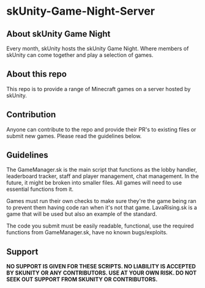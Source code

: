 # skUnity-Game-Night-Server

## About skUnity Game Night

Every month, skUnity hosts the skUnity Game Night. Where members of skUnity can come together and play a selection of games.

## About this repo

This repo is to provide a range of Minecraft games on a server hosted by skUnity.

## Contribution

Anyone can contribute to the repo and provide their PR's to existing files or submit new games. Please read the guidelines below.

## Guidelines

The GameManager.sk is the main script that functions as the lobby handler, leaderboard tracker, staff and player management, chat management. In the future, it might be broken into smaller files. All games will need to use essential functions from it.

Games must run their own checks to make sure they're the game being ran to prevent them having code ran when it's not that game. LavaRising.sk is a game that will be used but also an example of the standard.

The code you submit must be easily readable, functional, use the required functions from GameManager.sk, have no known bugs/exploits.

## Support

**NO SUPPORT IS GIVEN FOR THESE SCRIPTS. NO LIABILITY IS ACCEPTED BY SKUNITY OR ANY CONTRIBUTORS. USE AT YOUR OWN RISK. DO NOT SEEK OUT SUPPORT FROM SKUNITY OR CONTRIBUTORS.**
